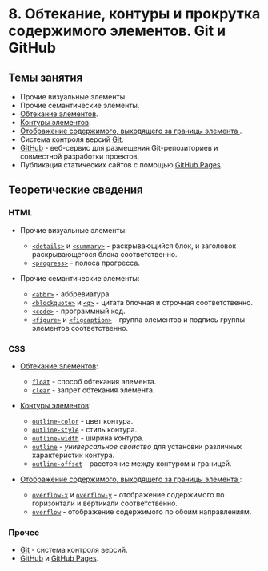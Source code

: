 # 8. Обтекание, контуры и прокрутка содержимого элементов. Git и GitHub

## Темы занятия

- Прочие визуальные элементы.
- Прочие семантические элементы.
- [Обтекание элементов](https://metanit.com/web/html5/6.17.php).
- [Контуры элементов](https://metanit.com/web/html5/6.16.php).
- [Отображение содержимого, выходящего за границы элемента
](https://metanit.com/web/html5/6.18.php).
- Система контроля версий [Git](https://git-scm.com/book/ru/v2).
- [GitHub](https://github.com) - веб-сервис для размещения Git-репозиториев и
совместной разработки проектов. 
- Публикация статических сайтов с помощью
[GitHub Pages](https://help.github.com/categories/github-pages-basics).

## Теоретические сведения

### HTML

- Прочие визуальные элементы:

  - [`<details>`](https://webref.ru/html/details) и
  [`<summary>`](https://webref.ru/html/summary) - раскрывающийся блок, и 
  заголовок раскрывающегося блока соответственно.
  - [`<progress>`](https://webref.ru/html/progress) - полоса прогресса.

- Прочие семантические элементы:

  - [`<abbr>`](https://webref.ru/html/abbr) - аббревиатура.
  - [`<blockquote>`](https://webref.ru/html/blockquote) и
  [`<q>`](https://webref.ru/html/q) - цитата блочная и строчная соответственно.
  - [`<code>`](https://webref.ru/html/code) - программный код.
  - [`<figure>`](https://webref.ru/html/figure) и
  [`<figcaption>`](https://webref.ru/html/figcaption) - группа элементов и 
  подпись группы элементов соответственно.

### CSS

- [Обтекание элементов](https://metanit.com/web/html5/6.17.php):

  - [`float`](https://webref.ru/css/float) - способ обтекания элемента.
  - [`clear`](https://webref.ru/css/clear) - запрет обтекания элемента.

- [Контуры элементов](https://metanit.com/web/html5/6.16.php):

  - [`outline-color`](https://webref.ru/css/outline-color) - цвет контура.
  - [`outline-style`](https://webref.ru/css/outline-style) - стиль контура.
  - [`outline-width`](https://webref.ru/css/outline-width) - ширина контура.
  - [`outline`](https://webref.ru/css/outline) - _универсальное свойство_ для
  установки различных характеристик контура.
  - [`outline-offset`](https://webref.ru/css/outline-offset) -
  расстояние между контуром и границей.
  
- [Отображение содержимого, выходящего за границы элемента
](https://metanit.com/web/html5/6.18.php):

  - [`overflow-x`](https://webref.ru/css/overflow-x) и
  [`overflow-y`](https://webref.ru/css/overflow-y) - отображение содержимого
  по горизонтали и вертикали соответственно.
  - [`overflow`](https://webref.ru/css/overflow) - отображение содержимого
  по обоим направлениям.
  
### Прочее

- [Git](https://git-scm.com/book/ru/v2) - система контроля версий.
- [GitHub](https://github.com) и
[GitHub Pages](https://help.github.com/categories/github-pages-basics).

<script-button/>

<disqus-comments
  page-uuid="80cb6410-3bf8-404e-b423-54a9f8d7ba98"
  page-title="8. Обтекание, контуры и прокрутка содержимого элементов.
    Git и GitHub | Практические занятия"/>